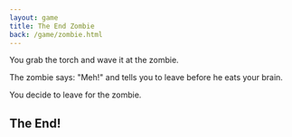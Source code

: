 ```yaml
---
layout: game
title: The End Zombie
back: /game/zombie.html
---
```


You grab the torch and wave it at the zombie.

The zombie says: "Meh!" and tells you to leave before he eats your brain.

You decide to leave for the zombie.

The End!
--------


